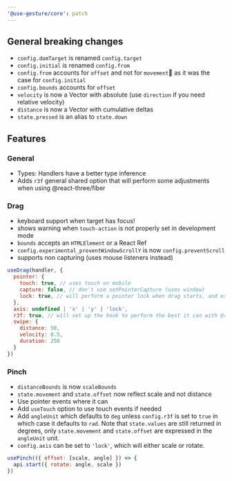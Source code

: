 ```yaml
---
'@use-gesture/core': patch
---
```


## General breaking changes

- `config.domTarget` is renamed `config.target`
- `config.initial` is renamed `config.from`
- `config.from` accounts for `offset` and not for `movement` as it was the case for `config.initial`
- `config.bounds` accounts for `offset`
- `velocity` is now a Vector with absolute (use `direction` if you need relative velocity)
- `distance` is now a Vector with cumulative deltas
- `state.pressed` is an alias to `state.down`


## Features

### General

- Types: Handlers have a better type inference
- Adds `r3f` general shared option that will perform some adjustments when using @react-three/fiber 

### Drag

- keyboard support when target has focus!
- shows warning when `touch-action` is not properly set in development mode
- `bounds` accepts an `HTMLElement` or a React Ref
- `config.experimental_preventWindowScrollY` is now `config.preventScroll`
- supports non capturing (uses mouse listeners instead)

```js
useDrag(handler, {
  pointer: {
    touch: true, // uses touch on mobile
    capture: false, // don't use setPointerCapture (uses window)
    lock: true, // will perform a pointer lock when drag starts, and exit pointer lock when drag ends,
  },
  axis: undefined | 'x' | 'y' | 'lock',
  r3f: true, // will set up the hook to perform the best it can with @react-three/fiber,
  swipe: {
    distance: 50,
    velocity: 0.5,
    duration: 250
  }
})
```

### Pinch

- `distanceBounds` is now `scaleBounds`
- `state.movement` and `state.offset` now reflect scale and not distance
- Use pointer events where it can
- Add `useTouch` option to use touch events if needed
- Add `angleUnit` which defaults to `deg` unless `config.r3f` is set to `true` in which case it defaults to `rad`.
Note that `state.values` are still returned in degrees, only `state.movement` and `state.offset` are expressed in the `angleUnit` unit.
- `config.axis` can be set to `'lock'`, which will either scale or rotate.

```js
usePinch(({ offset: [scale, angle] }) => {
  api.start({ rotate: angle, scale })
})
```